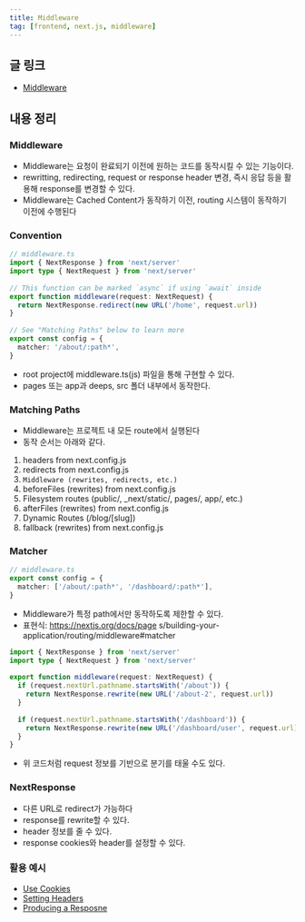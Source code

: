 ```yaml
---
title: Middleware
tag: [frontend, next.js, middleware]
---
```

## 글 링크
- [Middleware](https://nextjs.org/docs/pages/building-your-application/routing/middleware)

## 내용 정리
### Middleware
- Middleware는 요청이 완료되기 이전에 원하는 코드를 동작시킬 수 있는 기능이다.
- rewritting, redirecting, request or response header 변경, 즉시 응답 등을 활용해 response를 변경할 수 있다.
- Middleware는 Cached Content가 동작하기 이전, routing 시스템이 동작하기 이전에 수행된다

### Convention
```typescript
// middleware.ts
import { NextResponse } from 'next/server'
import type { NextRequest } from 'next/server'
 
// This function can be marked `async` if using `await` inside
export function middleware(request: NextRequest) {
  return NextResponse.redirect(new URL('/home', request.url))
}
 
// See "Matching Paths" below to learn more
export const config = {
  matcher: '/about/:path*',
}
```
- root project에 middleware.ts(js) 파일을 통해 구현할 수 있다.
- pages 또는 app과 deeps, src 폴더 내부에서 동작한다.


### Matching Paths
- Middleware는 프로젝트 내 모든 route에서 실행된다
- 동작 순서는 아래와 같다.
1.  headers from next.config.js
2.  redirects from next.config.js
3. `Middleware (rewrites, redirects, etc.)`
4. beforeFiles (rewrites) from next.config.js
5. Filesystem routes (public/, _next/static/, pages/, app/, etc.)
6. afterFiles (rewrites) from next.config.js
7. Dynamic Routes (/blog/[slug]) 
8. fallback (rewrites) from next.config.js


### Matcher
```typescript
// middleware.ts
export const config = {
  matcher: ['/about/:path*', '/dashboard/:path*'],
}
```
- Middleware가 특정 path에서만 동작하도록 제한할 수 있다.
- 표현식: https://nextjs.org/docs/page s/building-your-application/routing/middleware#matcher

```typescript
import { NextResponse } from 'next/server'
import type { NextRequest } from 'next/server'
 
export function middleware(request: NextRequest) {
  if (request.nextUrl.pathname.startsWith('/about')) {
    return NextResponse.rewrite(new URL('/about-2', request.url))
  }
 
  if (request.nextUrl.pathname.startsWith('/dashboard')) {
    return NextResponse.rewrite(new URL('/dashboard/user', request.url))
  }
}
```
- 위 코드처럼 request 정보를 기반으로 분기를 태울 수도 있다.


### NextResponse
- 다른 URL로 redirect가 가능하다
- response를 rewrite할 수 있다.
- header 정보를 줄 수 있다.
- response cookies와 header를 설정할 수 있다.


### 활용 예시
- [Use Cookies](https://nextjs.org/docs/pages/building-your-application/routing/middleware#using-cookies)
- [Setting Headers](https://nextjs.org/docs/pages/building-your-application/routing/middleware#using-cookies)
- [Producing a Resposne](https://nextjs.org/docs/pages/building-your-application/routing/middleware#producing-a-response)


